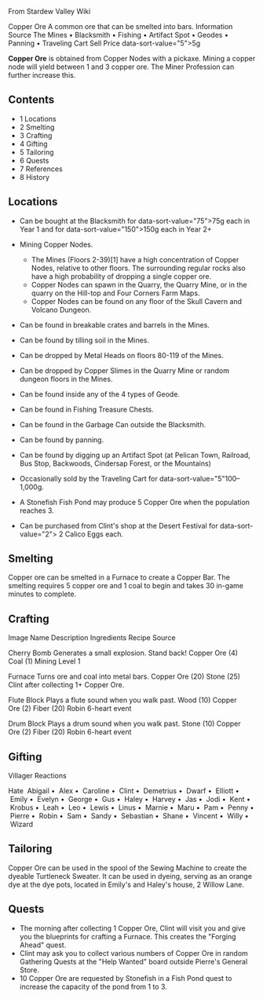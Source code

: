 From Stardew Valley Wiki

Copper Ore A common ore that can be smelted into bars. Information Source The Mines • Blacksmith • Fishing • Artifact Spot • Geodes • Panning • Traveling Cart Sell Price data-sort-value="5"&gt;5g

**Copper Ore** is obtained from Copper Nodes with a pickaxe. Mining a copper node will yield between 1 and 3 copper ore. The Miner Profession can further increase this.

## Contents

- 1 Locations
- 2 Smelting
- 3 Crafting
- 4 Gifting
- 5 Tailoring
- 6 Quests
- 7 References
- 8 History

## Locations

- Can be bought at the Blacksmith for data-sort-value="75"&gt;75g each in Year 1 and for data-sort-value="150"&gt;150g each in Year 2+
- Mining Copper Nodes.
  
  - The Mines (Floors 2-39)\[1] have a high concentration of Copper Nodes, relative to other floors. The surrounding regular rocks also have a high probability of dropping a single copper ore.
  - Copper Nodes can spawn in the Quarry, the Quarry Mine, or in the quarry on the Hill-top and Four Corners Farm Maps.
  - Copper Nodes can be found on any floor of the Skull Cavern and Volcano Dungeon.
- Can be found in breakable crates and barrels in the Mines.
- Can be found by tilling soil in the Mines.
- Can be dropped by Metal Heads on floors 80-119 of the Mines.
- Can be dropped by Copper Slimes in the Quarry Mine or random dungeon floors in the Mines.
- Can be found inside any of the 4 types of Geode.
- Can be found in Fishing Treasure Chests.
- Can be found in the Garbage Can outside the Blacksmith.
- Can be found by panning.
- Can be found by digging up an Artifact Spot (at Pelican Town, Railroad, Bus Stop, Backwoods, Cindersap Forest, or the Mountains)
- Occasionally sold by the Traveling Cart for data-sort-value="5"100–1,000g.
- A Stonefish Fish Pond may produce 5 Copper Ore when the population reaches 3.
- Can be purchased from Clint's shop at the Desert Festival for data-sort-value="2"&gt; 2 Calico Eggs each.

## Smelting

Copper ore can be smelted in a Furnace to create a Copper Bar. The smelting requires 5 copper ore and 1 coal to begin and takes 30 in-game minutes to complete.

## Crafting

Image Name Description Ingredients Recipe Source

Cherry Bomb Generates a small explosion. Stand back! Copper Ore (4) Coal (1) Mining Level 1

Furnace Turns ore and coal into metal bars. Copper Ore (20) Stone (25) Clint after collecting 1+ Copper Ore.

Flute Block Plays a flute sound when you walk past. Wood (10) Copper Ore (2) Fiber (20) Robin 6-heart event

Drum Block Plays a drum sound when you walk past. Stone (10) Copper Ore (2) Fiber (20) Robin 6-heart event

## Gifting

Villager Reactions

Hate  Abigail •  Alex •  Caroline •  Clint •  Demetrius •  Dwarf •  Elliott •  Emily •  Evelyn •  George •  Gus •  Haley •  Harvey •  Jas •  Jodi •  Kent •  Krobus •  Leah •  Leo •  Lewis •  Linus •  Marnie •  Maru •  Pam •  Penny •  Pierre •  Robin •  Sam •  Sandy •  Sebastian •  Shane •  Vincent •  Willy •  Wizard

## Tailoring

Copper Ore can be used in the spool of the Sewing Machine to create the dyeable Turtleneck Sweater. It can be used in dyeing, serving as an orange dye at the dye pots, located in Emily's and Haley's house, 2 Willow Lane.

## Quests

- The morning after collecting 1 Copper Ore, Clint will visit you and give you the blueprints for crafting a Furnace. This creates the "Forging Ahead" quest.
- Clint may ask you to collect various numbers of Copper Ore in random Gathering Quests at the "Help Wanted" board outside Pierre's General Store.
- 10 Copper Ore are requested by Stonefish in a Fish Pond quest to increase the capacity of the pond from 1 to 3.